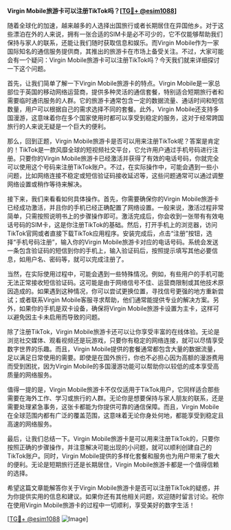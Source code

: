 **Virgin Mobile旅游卡可以注册TikTok吗？[[TG💪+ @esim1088](https://t.me/s/esim1088)]**

随着全球化的加速，越来越多的人选择出国旅行或者长期居住在异国他乡。对于这些漂泊在外的人来说，拥有一张合适的SIM卡是必不可少的，它不仅能够帮助我们保持与家人的联系，还能让我们随时获取信息和娱乐。而Virgin Mobile作为一家国际知名的通信服务提供商，其推出的旅游卡在市场上备受关注。不过，大家可能会有一个疑问：Virgin Mobile旅游卡可以注册TikTok吗？今天我们就来详细探讨一下这个问题。

首先，让我们简单了解一下Virgin Mobile旅游卡的特点。Virgin Mobile是一家总部位于英国的移动网络运营商，提供多种灵活的通信套餐，特别适合短期旅行者和需要临时通讯服务的人群。它的旅游卡通常包含一定的数据流量、通话时间和短信数量，用户可以根据自己的需求选择不同的套餐。此外，Virgin Mobile还支持多国漫游，这意味着你在多个国家使用时都可以享受到稳定的服务，这对于经常跨国旅行的人来说无疑是一个巨大的便利。

那么，回到正题，Virgin Mobile旅游卡是否可以用来注册TikTok呢？答案是肯定的！TikTok是一款风靡全球的短视频社交平台，它允许用户通过手机号码进行注册。只要你的Virgin Mobile旅游卡已经激活并获得了有效的电话号码，你就完全可以使用这个号码来注册TikTok账户。不过，在实际操作中，可能会遇到一些小问题，比如网络连接不稳定或短信验证码接收延迟等，这些问题通常可以通过调整网络设置或稍作等待来解决。

接下来，我们来看看如何具体操作。首先，你需要确保你的Virgin Mobile旅游卡已经成功激活，并且你的手机已经正确配置了网络设置。一般来说，激活过程非常简单，只需按照说明书上的步骤操作即可。激活完成后，你会收到一张带有有效电话号码的SIM卡，这是你注册TikTok的基础。然后，打开手机上的浏览器，访问TikTok官网或者直接下载TikTok应用程序。安装完成后，点击“注册”按钮，选择“手机号码注册”，输入你的Virgin Mobile旅游卡对应的电话号码。系统会发送一条包含验证码的短信到你的手机上，输入验证码后，按照提示填写其他必要信息，如用户名、密码等，就可以完成注册了。

当然，在实际使用过程中，可能会遇到一些特殊情况。例如，有些用户的手机可能无法正常接收短信验证码。这可能是由于网络信号不佳、运营商限制或其他技术原因造成的。如果遇到这种情况，你可以尝试更换位置，寻找信号更强的地方重新尝试；或者联系Virgin Mobile客服寻求帮助，他们通常能提供专业的解决方案。另外，如果你的手机是双卡设备，确保将Virgin Mobile旅游卡设置为主卡，这样可以避免因主卡未启用而导致的问题。

除了注册TikTok，Virgin Mobile旅游卡还可以让你享受丰富的在线体验。无论是浏览社交媒体、观看视频还是玩游戏，只要你有稳定的网络连接，就可以尽情享受数字世界的乐趣。而且，Virgin Mobile提供的套餐通常都包含大量的数据流量，足以满足日常使用的需要。即使是在国外旅行，你也不必担心因为高额的漫游费用而受到困扰，因为Virgin Mobile的多国漫游功能可以帮助你以较低的成本享受高质量的网络服务。

值得一提的是，Virgin Mobile旅游卡不仅仅适用于TikTok用户，它同样适合那些需要在海外工作、学习或旅行的人群。无论你是想要保持与家人朋友的联系，还是需要处理紧急事务，这张卡都能为你提供可靠的通信保障。而且，Virgin Mobile在全球范围内都有广泛的覆盖范围，这意味着无论你身处何地，都能享受到稳定且高速的网络服务。

最后，让我们总结一下。Virgin Mobile旅游卡是可以用来注册TikTok的，只要你按照正确的步骤操作，并注意解决可能出现的小问题，就可以顺利创建自己的TikTok账户。同时，Virgin Mobile提供的多样化套餐和服务也为用户带来了极大的便利。无论是短期旅行还是长期居住，Virgin Mobile旅游卡都是一个值得信赖的选择。

希望这篇文章能解答你关于Virgin Mobile旅游卡是否可以注册TikTok的疑惑，并为你提供实用的信息和建议。如果你还有其他相关问题，欢迎随时留言讨论。祝你在使用Virgin Mobile旅游卡的过程中一切顺利，享受美好的数字生活！

[[TG💪+ @esim1088](https://t.me/s/esim1088) ![Image](https://i.postimg.cc/4NQfJmqS/Snipaste-2025-05-13-00-14-12.png)]